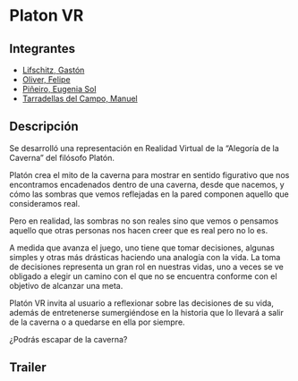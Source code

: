 # Platon VR

## Integrantes

- [Lifschitz, Gastón](https://github.com/gaston-pebblebee)
- [Oliver, Felipe](https://github.com/Yatex)
- [Piñeiro, Eugenia Sol](https://github.com/eugepineiro)
- [Tarradellas del Campo, Manuel](https://github.com/mtarradellas)

## Descripción

Se desarrolló una representación en Realidad Virtual de la “Alegoría de la Caverna” del filósofo Platón. 

Platón crea el mito de la caverna para mostrar en sentido figurativo que nos encontramos encadenados dentro de una caverna, desde que nacemos, y cómo las sombras que vemos reflejadas en la pared componen aquello que consideramos real.

Pero en realidad, las sombras no son reales sino que vemos o pensamos aquello que otras personas nos hacen creer que es real pero no lo es. 

A medida que avanza el juego, uno tiene que tomar decisiones, algunas simples y otras más drásticas haciendo una analogía con la vida. 
La toma de decisiones representa un gran rol en nuestras vidas, uno a veces se ve obligado a elegir un camino con el que no se encuentra conforme con el objetivo de alcanzar una meta.

Platón VR invita al usuario a reflexionar sobre las decisiones de su vida, además de entretenerse sumergiéndose en la historia que lo llevará a salir de la caverna o a quedarse en ella por siempre.  

¿Podrás escapar de la caverna? 

## Trailer

